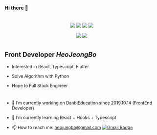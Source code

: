 ### Hi there 👋  
#
<p align="center">
<a href="#"><img src="https://img.shields.io/badge/-React-000000?style=flat&logo=React" /></a>
<a href="#"><img src="https://img.shields.io/badge/-Javascript-000000?style=flat&logo=Javascript" /></a>
<a href="#"><img src="https://img.shields.io/badge/-Typescript-000000?style=flat&logo=Typescript" /></a>
<a href="#"><img src="https://img.shields.io/badge/-Flutter-000000?style=flat&logo=Flutter" /></a>
</p>
<p align="center">
<a href="#"><img src="https://img.shields.io/badge/-Python-000000?style=flat&logo=Python" /></a>
<a href="#"><img src="https://img.shields.io/badge/-Django-000000?style=flat&logo=Django" /></a>
</p>

#

## Front Developer *HeoJeongBo*
* Interested in React, Typescript, Flutter

* Solve Algorithm with Python

* Hope to Full Stack Engineer   



#
- 🔭 I’m currently working on DanbiEducation since 2019.10.14 (FrontEnd Developer)
- 🌱 I’m currently learning React + Hooks + Typescript

- 📫 How to reach me: <heojungbo@gmail.com>   [![Gmail Badge](https://img.shields.io/badge/Gmail-d14836?style=flat-square&logo=Gmail&logoColor=white&link=mailto:snugyun01@gmail.com)](mailto:heojungbo@gmail.com)

